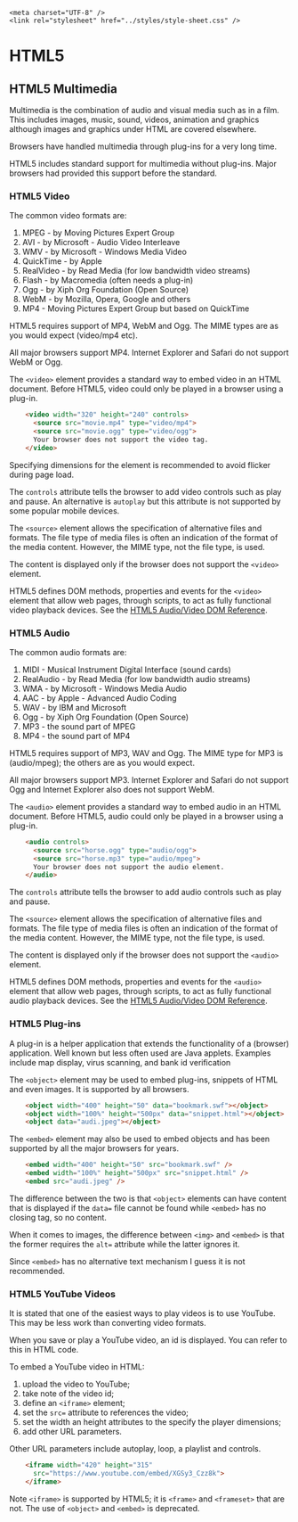 <!DOCTYPE html>
<html lang="en-GB">
    <!-- notes-html by NewForester:  a series of notes on HTML5 written after studying the HTML Tutorial @ W3Schools -->

<head>
    <title>HTML5: Multimedia</title>
    <meta charset="UTF-8" />
    <meta name="description" content="Notes on HTML5 made while following the HTML Tutorial @ W3Schools" />
    <meta name="keywords" content="HTML" />
    <meta name="author" content="NewForester" />
    <meta name="viewport" content="width=device-width, initial-scale=1.0" />

    <meta charset="UTF-8" />
    <link rel="stylesheet" href="../styles/style-sheet.css" />
</head>

<body>

# HTML5


## HTML5 Multimedia

Multimedia is the combination of audio and visual media such as in a film.
This includes images, music, sound, videos, animation and graphics
although images and graphics under HTML are covered elsewhere.

Browsers have handled multimedia through plug-ins for a very long time.

HTML5 includes standard support for multimedia without plug-ins.
Major browsers had provided this support before the standard.


### HTML5 Video

The common video formats are:

 1. MPEG      - by Moving Pictures Expert Group
 1. AVI       - by Microsoft - Audio Video Interleave
 1. WMV       - by Microsoft - Windows Media Video
 1. QuickTime - by Apple
 1. RealVideo - by Read Media (for low bandwidth video streams)
 1. Flash     - by Macromedia (often needs a plug-in)
 1. Ogg       - by Xiph Org Foundation (Open Source)
 1. WebM      - by Mozilla, Opera, Google and others
 1. MP4       - Moving Pictures Expert Group but based on QuickTime

HTML5 requires support of MP4, WebM and Ogg.
The MIME types are as you would expect (video/mp4 etc).

All major browsers support MP4.
Internet Explorer and Safari do not support WebM or Ogg.

The `<video>` element provides a standard way to embed video in an HTML document.
Before HTML5, video could only be played in a browser using a plug-in.

```html
    <video width="320" height="240" controls>
      <source src="movie.mp4" type="video/mp4">
      <source src="movie.ogg" type="video/ogg">
      Your browser does not support the video tag.
    </video>
```

Specifying dimensions for the element is recommended to avoid flicker during page load.

The `controls` attribute tells the browser to add video controls such as play and pause.
An alternative is `autoplay` but this attribute is not supported by some popular mobile devices.

The `<source>` element allows the specification of alternative files and formats.
The file type of media files is often an indication of the format of the media content.
However, the MIME type, not the file type, is used.

The content is displayed only if the browser does not support the `<video>` element.

HTML5 defines DOM methods, properties and events for the `<video>` element that allow
web pages, through scripts, to act as fully functional video playback devices.
See the [HTML5 Audio/Video DOM Reference](https://www.w3schools.com/tags/ref_av_dom.asp).


### HTML5 Audio

The common audio formats are:

 1. MIDI      - Musical Instrument Digital Interface (sound cards)
 1. RealAudio - by Read Media (for low bandwidth audio streams)
 1. WMA       - by Microsoft - Windows Media Audio
 1. AAC       - by Apple - Advanced Audio Coding
 1. WAV       - by IBM and Microsoft
 1. Ogg       - by Xiph Org Foundation (Open Source)
 1. MP3       - the sound part of MPEG
 1. MP4       - the sound part of MP4

HTML5 requires support of MP3, WAV and Ogg.
The MIME type for MP3 is (audio/mpeg); the others are as you would expect.

All major browsers support MP3.
Internet Explorer and Safari do not support Ogg and Internet Explorer also does not support WebM.

The `<audio>` element provides a standard way to embed audio in an HTML document.
Before HTML5, audio could only be played in a browser using a plug-in.

```html
    <audio controls>
      <source src="horse.ogg" type="audio/ogg">
      <source src="horse.mp3" type="audio/mpeg">
      Your browser does not support the audio element.
    </audio>
```

The `controls` attribute tells the browser to add audio controls such as play and pause.

The `<source>` element allows the specification of alternative files and formats.
The file type of media files is often an indication of the format of the media content.
However, the MIME type, not the file type, is used.

The content is displayed only if the browser does not support the `<audio>` element.

HTML5 defines DOM methods, properties and events for the `<audio>` element that allow
web pages, through scripts, to act as fully functional audio playback devices.
See the [HTML5 Audio/Video DOM Reference](https://www.w3schools.com/tags/ref_av_dom.asp).


### HTML5 Plug-ins

A plug-in is a helper application that extends the functionality of a (browser) application.
Well known but less often used are Java applets.
Examples include map display, virus scanning, and bank id verification

The `<object>` element may be used to embed plug-ins, snippets of HTML and even images.
It is supported by all browsers.

```html
    <object width="400" height="50" data="bookmark.swf"></object>
    <object width="100%" height="500px" data="snippet.html"></object>
    <object data="audi.jpeg"></object>
```

The `<embed>` element may also be used to embed objects and has been supported by all the major browsers for years.

```html
    <embed width="400" height="50" src="bookmark.swf" />
    <embed width="100%" height="500px" src="snippet.html" />
    <embed src="audi.jpeg" />
```

The difference between the two is that `<object>` elements can have content that is displayed if the `data=` file cannot be found
while `<embed>` has no closing tag, so no content.

When it comes to images, the difference between `<img>` and `<embed>` is that the former requires the `alt=` attribute while the latter ignores it.

Since `<embed>` has no alternative text mechanism I guess it is not recommended.


### HTML5 YouTube Videos

It is stated that one of the easiest ways to play videos is to use YouTube.
This may be less work than converting video formats.

When you save or play a YouTube video, an id is displayed.
You can refer to this in HTML code.

To embed a YouTube video in HTML:

 1. upload the video to YouTube;
 1. take note of the video id;
 1. define an `<iframe>` element;
 1. set the `src=` attribute to references the video;
 1. set the width an height attributes to the specify the player dimensions;
 1. add other URL parameters.

Other URL parameters include autoplay, loop, a playlist and controls.

```html
    <iframe width="420" height="315"
      src="https://www.youtube.com/embed/XGSy3_Czz8k">
    </iframe>
```

Note `<iframe>` is supported by HTML5; it is `<frame>` and `<frameset>` that are not.
The use of `<object>` and `<embed>` is deprecated.

</body>
</html>
